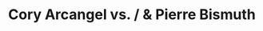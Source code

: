 ---
ee_id_show: '2162'
title: Cory Arcangel vs. / & Pierre Bismuth
url: cory-arcangel-vs-pierre-bismuth
live_url:
year: '2011'
venue: Team Gallery
state_country: New York
type:
dates:
pitch: I picked 3 of Pierre's things, he picked 3 of mine, and we made one together.
  :)
ps:
imgs: team-ny-2011-11-install-2-database-AR.jpg,team-ny-2011-11-install-1-database-AR.jpg,team-ny-2011-11-install-5-database-AR.jpg,team-ny-2011-11-install-4-database-AR.jpg,team-ny-2011-12-performance-5-database-MFI.jpg
things: "[72] 2010-003 Theres Always One At Every Party - 2010-003-theres-always-one-at-every-party,[235]
  2011-158 asdfgh - 2011-158-asdfgh,[2211] 2011-137 Living Situtations - 2011-137-living-situtations,[2213]
  2011-193 Various Books, Various Scents - 2011-193-various-books-various-scents1"
status:
layout: shows
---